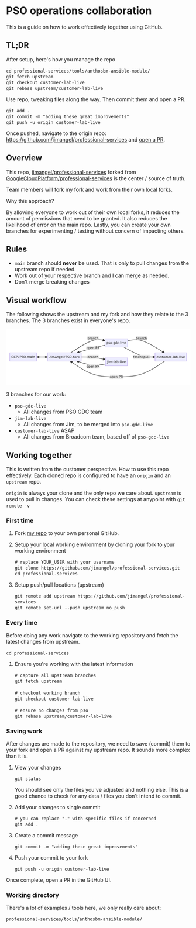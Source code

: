 # PSO operations collaboration

This is a guide on how to work effectively together using GitHub.

## TL;DR

After setup, here's how you manage the repo

```
cd professional-services/tools/anthosbm-ansible-module/
git fetch upstream
git checkout customer-lab-live
git rebase upstream/customer-lab-live
```

Use repo, tweaking files along the way. Then commit them and open a PR.

```
git add .
git commit -m "adding these great improvements"
git push -u origin customer-lab-live
```

Once pushed, navigate to the origin repo: https://github.com/jimangel/professional-services and [open a PR](https://docs.github.com/en/pull-requests/collaborating-with-pull-requests/proposing-changes-to-your-work-with-pull-requests/creating-a-pull-request).

## Overview

This repo, [jimangel/professional-services](https://github.com/jimangel/professional-services) forked from [GoogleCloudPlatform/professional-services](https://github.com/GoogleCloudPlatform/professional-services) is the center / source of truth.

Team members will fork my fork and work from their own local forks.

Why this approach?

By allowing everyone to work out of their own local forks, it reduces the amount of permissions that need to be granted. It also reduces the likelihood of error on the main repo. Lastly, you can create your own branches for experimenting / testing without concern of impacting others.

## Rules

* `main` branch should **never** be used. That is only to pull changes from the upstream repo if needed.
* Work out of your respective branch and I can merge as needed.
* Don't merge breaking changes

## Visual workflow

The following shows the upstream and my fork and how they relate to the 3 branches. The 3 branches exist in everyone's repo.

![](graph.png)

3 branches for our work:

* `pso-gdc-live`
    * All changes from PSO GDC team
* `jim-lab-live`
    * All changes from Jim, to be merged into `pso-gdc-live`
* `customer-lab-live` ASAP
    * All changes from Broadcom team, based off of `pso-gdc-live`

## Working together

This is written from the customer perspective. How to use this repo effectively. Each cloned repo is configured to have an `origin` and an `upstream` repo.

`origin` is always your clone and the only repo we care about. `upstream` is used to pull in changes. You can check these settings at anypoint with `git remote -v`

### First time

1) Fork [my repo](https://github.com/jimangel/professional-services) to your own personal GitHub.
1) Setup your local working environment by cloning your fork to your working environment

    ```
    # replace YOUR_USER with your username
    git clone https://github.com/jimangel/professional-services.git
    cd professional-services
    ```  
1) Setup push/pull locations (upstream)
    ```
    git remote add upstream https://github.com/jimangel/professional-services
    git remote set-url --push upstream no_push
    ```
    
### Every time

Before doing any work navigate to the working repository and fetch the latest changes from upstream.

```
cd professional-services
```

1) Ensure you're working with the latest information
    ```
    # capture all upstream branches
    git fetch upstream
    
    # checkout working branch
    git checkout customer-lab-live
    
    # ensure no changes from pso
    git rebase upstream/customer-lab-live
    ```

### Saving work

After changes are made to the repository, we need to save (commit) them to your fork and open a PR against my upstream repo. It sounds more complex than it is.

1) View your changes

    ```
    git status
    ```
    
    You should see only the files you've adjusted and nothing else. This is a good chance to check for any data / files you don't intend to commit.
    
1) Add your changes to single commit

    ```
    # you can replace "." with specific files if concerned
    git add .
    ```

1) Create a commit message

    ```
    git commit -m "adding these great improvements"
    ```
    
1) Push your commit to your fork

    ```
    git push -u origin customer-lab-live
    ```
    
Once complete, open a PR in the GitHub UI.

### Working directory

There's a lot of examples / tools here, we only really care about:

```
professional-services/tools/anthosbm-ansible-module/
```